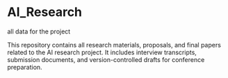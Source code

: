 # AI_Research

all data for the project

This repository contains all research materials, proposals, and final papers related to the AI research project.
It includes interview transcripts, submission documents, and version-controlled drafts for conference preparation.
